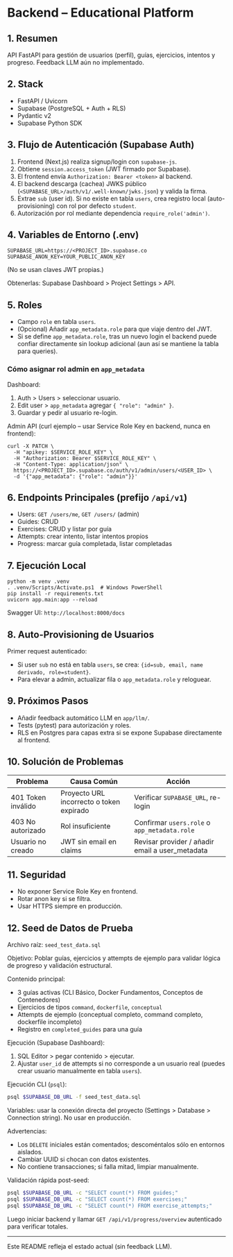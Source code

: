 # Backend – Educational Platform

## 1. Resumen
API FastAPI para gestión de usuarios (perfil), guías, ejercicios, intentos y progreso. Feedback LLM aún no implementado.

## 2. Stack
- FastAPI / Uvicorn
- Supabase (PostgreSQL + Auth + RLS)
- Pydantic v2
- Supabase Python SDK

## 3. Flujo de Autenticación (Supabase Auth)
1. Frontend (Next.js) realiza signup/login con `supabase-js`.
2. Obtiene `session.access_token` (JWT firmado por Supabase).
3. El frontend envía `Authorization: Bearer <token>` al backend.
4. El backend descarga (cachea) JWKS público (`<SUPABASE_URL>/auth/v1/.well-known/jwks.json`) y valida la firma.
5. Extrae `sub` (user id). Si no existe en tabla `users`, crea registro local (auto-provisioning) con rol por defecto `student`.
6. Autorización por rol mediante dependencia `require_role('admin')`.

## 4. Variables de Entorno (.env)
```
SUPABASE_URL=https://<PROJECT_ID>.supabase.co
SUPABASE_ANON_KEY=YOUR_PUBLIC_ANON_KEY
```
(No se usan claves JWT propias.)

Obtenerlas: Supabase Dashboard > Project Settings > API.

## 5. Roles
- Campo `role` en tabla `users`.
- (Opcional) Añadir `app_metadata.role` para que viaje dentro del JWT.
- Si se define `app_metadata.role`, tras un nuevo login el backend puede confiar directamente sin lookup adicional (aun así se mantiene la tabla para queries).

### Cómo asignar rol admin en `app_metadata`
Dashboard:
1. Auth > Users > seleccionar usuario.
2. Edit user > `app_metadata` agregar `{ "role": "admin" }`.
3. Guardar y pedir al usuario re-login.

Admin API (curl ejemplo – usar Service Role Key en backend, nunca en frontend):
```
curl -X PATCH \
  -H "apikey: $SERVICE_ROLE_KEY" \
  -H "Authorization: Bearer $SERVICE_ROLE_KEY" \
  -H "Content-Type: application/json" \
  https://<PROJECT_ID>.supabase.co/auth/v1/admin/users/<USER_ID> \
  -d '{"app_metadata": {"role": "admin"}}'
```

## 6. Endpoints Principales (prefijo `/api/v1`)
- Users: `GET /users/me`, `GET /users/` (admin)
- Guides: CRUD
- Exercises: CRUD y listar por guía
- Attempts: crear intento, listar intentos propios
- Progress: marcar guía completada, listar completadas

## 7. Ejecución Local
```
python -m venv .venv
. .venv/Scripts/Activate.ps1  # Windows PowerShell
pip install -r requirements.txt
uvicorn app.main:app --reload
```
Swagger UI: `http://localhost:8000/docs`

## 8. Auto-Provisioning de Usuarios
Primer request autenticado:
- Si user `sub` no está en tabla `users`, se crea: `{id=sub, email, name derivado, role=student}`.
- Para elevar a admin, actualizar fila o `app_metadata.role` y reloguear.

## 9. Próximos Pasos
- Añadir feedback automático LLM en `app/llm/`.
- Tests (pytest) para autorización y roles.
- RLS en Postgres para capas extra si se expone Supabase directamente al frontend.

## 10. Solución de Problemas
| Problema | Causa Común | Acción |
|----------|-------------|-------|
| 401 Token inválido | Proyecto URL incorrecto o token expirado | Verificar `SUPABASE_URL`, re-login |
| 403 No autorizado | Rol insuficiente | Confirmar `users.role` o `app_metadata.role` |
| Usuario no creado | JWT sin email en claims | Revisar provider / añadir email a user_metadata |

## 11. Seguridad
- No exponer Service Role Key en frontend.
- Rotar anon key si se filtra.
- Usar HTTPS siempre en producción.

## 12. Seed de Datos de Prueba
Archivo raíz: `seed_test_data.sql`

Objetivo: Poblar guías, ejercicios y attempts de ejemplo para validar lógica de progreso y validación estructural.

Contenido principal:
- 3 guías activas (CLI Básico, Docker Fundamentos, Conceptos de Contenedores)
- Ejercicios de tipos `command`, `dockerfile`, `conceptual`
- Attempts de ejemplo (conceptual completo, command completo, dockerfile incompleto)
- Registro en `completed_guides` para una guía

Ejecución (Supabase Dashboard):
1. SQL Editor > pegar contenido > ejecutar.
2. Ajustar `user_id` de attempts si no corresponde a un usuario real (puedes crear usuario manualmente en tabla `users`).

Ejecución CLI (`psql`):
```bash
psql $SUPABASE_DB_URL -f seed_test_data.sql
```
Variables: usar la conexión directa del proyecto (Settings > Database > Connection string). No usar en producción.

Advertencias:
- Los `DELETE` iniciales están comentados; descoméntalos sólo en entornos aislados.
- Cambiar UUID si chocan con datos existentes.
- No contiene transacciones; si falla mitad, limpiar manualmente.

Validación rápida post-seed:
```bash
psql $SUPABASE_DB_URL -c "SELECT count(*) FROM guides;"
psql $SUPABASE_DB_URL -c "SELECT count(*) FROM exercises;"
psql $SUPABASE_DB_URL -c "SELECT count(*) FROM exercise_attempts;"
```
Luego iniciar backend y llamar `GET /api/v1/progress/overview` autenticado para verificar totales.

---
Este README refleja el estado actual (sin feedback LLM).
